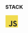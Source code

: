 ### STACK
<p>
  <img src="https://raw.githubusercontent.com/devicons/devicon/master/icons/javascript/javascript-original.svg" width="40" height="40"/>
</p>
